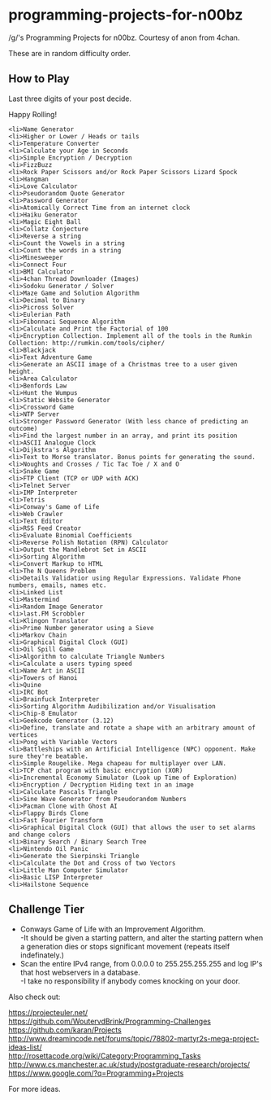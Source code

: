 programming-projects-for-n00bz
==============================

/g/'s Programming Projects for n00bz. Courtesy of anon from 4chan.

These are in random difficulty order.

How to Play
-----------------------------
Last three digits of your post decide.

Happy Rolling!

    <li>Name Generator
    <li>Higher or Lower / Heads or tails
    <li>Temperature Converter
    <li>Calculate your Age in Seconds
    <li>Simple Encryption / Decryption
    <li>FizzBuzz
    <li>Rock Paper Scissors and/or Rock Paper Scissors Lizard Spock
    <li>Hangman
    <li>Love Calculator
    <li>Pseudorandom Quote Generator
    <li>Password Generator
    <li>Atomically Correct Time from an internet clock
    <li>Haiku Generator
    <li>Magic Eight Ball
    <li>Collatz Conjecture
    <li>Reverse a string
    <li>Count the Vowels in a string
    <li>Count the words in a string
    <li>Minesweeper
    <li>Connect Four
    <li>BMI Calculator
    <li>4chan Thread Downloader (Images)
    <li>Sodoku Generator / Solver
    <li>Maze Game and Solution Algorithm
    <li>Decimal to Binary
    <li>Picross Solver
    <li>Eulerian Path
    <li>Fibonnaci Sequence Algorithm
    <li>Calculate and Print the Factorial of 100
    <li>Encryption Collection. Implement all of the tools in the Rumkin Collection: http://rumkin.com/tools/cipher/
    <li>Blackjack
    <li>Text Adventure Game
    <li>Generate an ASCII image of a Christmas tree to a user given height.
    <li>Area Calculator
    <li>Benfords Law
    <li>Hunt the Wumpus
    <li>Static Website Generator
    <li>Crossword Game
    <li>NTP Server
    <li>Stronger Password Generator (With less chance of predicting an outcome)
    <li>Find the largest number in an array, and print its position
    <li>ASCII Analogue Clock
    <li>Dijkstra's Algorithm
    <li>Text to Morse translator. Bonus points for generating the sound.
    <li>Noughts and Crosses / Tic Tac Toe / X and O
    <li>Snake Game
    <li>FTP Client (TCP or UDP with ACK)
    <li>Telnet Server
    <li>IMP Interpreter
    <li>Tetris
    <li>Conway's Game of Life
    <li>Web Crawler
    <li>Text Editor
    <li>RSS Feed Creator
    <li>Evaluate Binomial Coefficients
    <li>Reverse Polish Notation (RPN) Calculator
    <li>Output the Mandlebrot Set in ASCII
    <li>Sorting Algorithm
    <li>Convert Markup to HTML
    <li>The N Queens Problem
    <li>Details Validatior using Regular Expressions. Validate Phone numbers, emails, names etc.
    <li>Linked List
    <li>Mastermind
    <li>Random Image Generator
    <li>last.FM Scrobbler
    <li>Klingon Translator
    <li>Prime Number generator using a Sieve
    <li>Markov Chain
    <li>Graphical Digital Clock (GUI)
    <li>Oil Spill Game
    <li>Algorithm to calculate Triangle Numbers
    <li>Calculate a users typing speed
    <li>Name Art in ASCII
    <li>Towers of Hanoi
    <li>Quine
    <li>IRC Bot
    <li>Brainfuck Interpreter
    <li>Sorting Algorithm Audibilization and/or Visualisation
    <li>Chip-8 Emulator
    <li>Geekcode Generator (3.12)
    <li>Define, translate and rotate a shape with an arbitrary amount of vertices
    <li>Pong with Variable Vectors
    <li>Battleships with an Artificial Intelligence (NPC) opponent. Make sure they're beatable.
    <li>Simple Rougelike. Mega chapeau for multiplayer over LAN.
    <li>TCP chat program with basic encryption (XOR)
    <li>Incremental Economy Simulator (Look up Time of Exploration)
    <li>Encryption / Decryption Hiding text in an image
    <li>Calculate Pascals Triangle
    <li>Sine Wave Generator from Pseudorandom Numbers
    <li>Pacman Clone with Ghost AI
    <li>Flappy Birds Clone
    <li>Fast Fourier Transform
    <li>Graphical Digital Clock (GUI) that allows the user to set alarms and change colors
    <li>Binary Search / Binary Search Tree
    <li>Nintendo Oil Panic
    <li>Generate the Sierpinski Triangle
    <li>Calculate the Dot and Cross of two Vectors
    <li>Little Man Computer Simulator
    <li>Basic LISP Interpreter
    <li>Hailstone Sequence

Challenge Tier
------------------------------
<ul>
<li>Conways Game of Life with an Improvement Algorithm.<br>
-It should be given a starting pattern, and alter the starting pattern when a generation dies or stops significant movement (repeats itself indefinately.)
<li>Scan the entire IPv4 range, from 0.0.0.0 to 255.255.255.255 and log IP's that host webservers in a database.<br>
-I take no responsibility if anybody comes knocking on your door.
</ul>

Also check out:

https://projecteuler.net/<br>
https://github.com/WoutervdBrink/Programming-Challenges<br>
https://github.com/karan/Projects<br>
http://www.dreamincode.net/forums/topic/78802-martyr2s-mega-project-ideas-list/<br>
http://rosettacode.org/wiki/Category:Programming_Tasks<br>
http://www.cs.manchester.ac.uk/study/postgraduate-research/projects/<br>
https://www.google.com/?q=Programming+Projects<br>

For more ideas.
